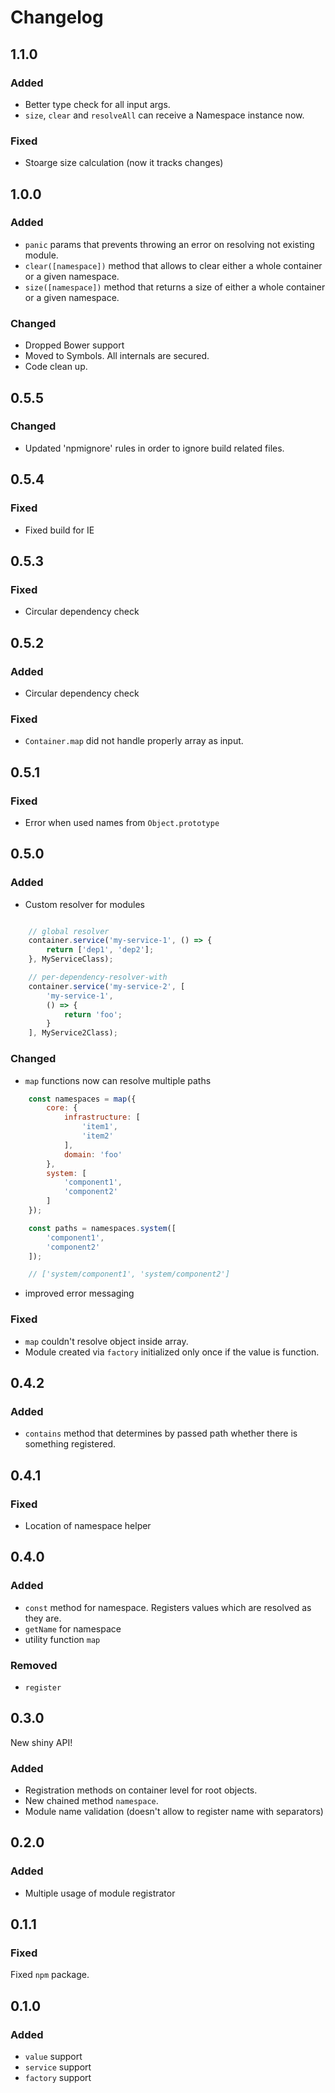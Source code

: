 # Changelog

## 1.1.0

### Added
* Better type check for all input args.
* ``size``, ``clear`` and ``resolveAll`` can receive a Namespace instance now.

### Fixed
* Stoarge size calculation (now it tracks changes)

## 1.0.0

### Added
* ``panic`` params that prevents throwing an error on resolving not existing module.
* ``clear([namespace])`` method that allows to clear either a whole container or a given namespace.
* ``size([namespace])`` method that returns a size of either a whole container or a given namespace.

### Changed
* Dropped Bower support
* Moved to Symbols. All internals are secured.
* Code clean up.

## 0.5.5
### Changed
* Updated 'npmignore' rules in order to ignore build related files.

## 0.5.4
### Fixed
* Fixed build for IE

## 0.5.3
### Fixed
* Circular dependency check

## 0.5.2
### Added
* Circular dependency check

### Fixed
* ````Container.map```` did not handle properly array as input.

## 0.5.1

### Fixed
* Error when used names from ``Object.prototype``

## 0.5.0
### Added
* Custom resolver for modules
````js

    // global resolver
    container.service('my-service-1', () => {
        return ['dep1', 'dep2'];
    }, MyServiceClass);

    // per-dependency-resolver-with
    container.service('my-service-2', [
        'my-service-1',
        () => {
            return 'foo';
        }
    ], MyService2Class);
````
### Changed
* ```map``` functions now can resolve multiple paths   
````js
    const namespaces = map({
        core: {
            infrastructure: [
                'item1',
                'item2'
            ],
            domain: 'foo'
        },
        system: [
            'component1',
            'component2'
        ]
    });

    const paths = namespaces.system([
        'component1',
        'component2'
    ]);

    // ['system/component1', 'system/component2']
````
* improved error messaging
### Fixed
* ```map``` couldn't resolve object inside array.
* Module created via ````factory```` initialized only once if the value is function.


## 0.4.2

### Added
* ```contains``` method that determines by passed path whether there is something registered.

## 0.4.1

### Fixed
* Location of namespace helper

## 0.4.0

### Added
* ```const``` method for namespace. Registers values which are resolved as they are.
* ```getName``` for namespace
* utility function ```map```

### Removed
* ```register```

## 0.3.0

New shiny API!

### Added
* Registration methods on container level for root objects.
* New chained method ```namespace```.
* Module name validation (doesn't allow to register name with separators)

## 0.2.0

### Added
* Multiple usage of module registrator

## 0.1.1

### Fixed

Fixed `npm` package.

## 0.1.0

### Added

* `value` support
* `service` support
* `factory` support
